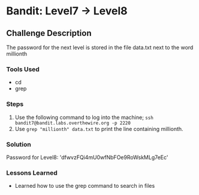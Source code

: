 # Bandit: Level7 -> Level8

## Challenge Description

The password for the next level is stored in the file data.txt next to the word millionth

### Tools Used

- cd
- grep

### Steps

1. Use the following command to log into the machine;
   `ssh bandit7@bandit.labs.overthewire.org -p 2220`
2. Use `grep "millionth" data.txt` to print the line containing millionth.

### Solution

Password for Level8: 'dfwvzFQi4mU0wfNbFOe9RoWskMLg7eEc'

### Lessons Learned

- Learned how to use the grep command to search in files
